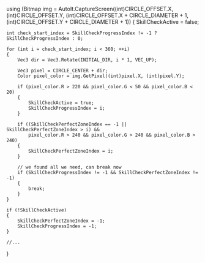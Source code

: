 using (Bitmap img = AutoIt.CaptureScreen((int)CIRCLE_OFFSET.X, (int)CIRCLE_OFFSET.Y, (int)CIRCLE_OFFSET.X + CIRCLE_DIAMETER + 1, (int)CIRCLE_OFFSET.Y + CIRCLE_DIAMETER + 1))
{
    SkillCheckActive = false;

    int check_start_index = SkillCheckProgressIndex != -1 ? SkillCheckProgressIndex : 0;

    for (int i = check_start_index; i < 360; ++i)
    {
        Vec3 dir = Vec3.Rotate(INITIAL_DIR, i * 1, VEC_UP);

        Vec3 pixel = CIRCLE_CENTER + dir;
        Color pixel_color = img.GetPixel((int)pixel.X, (int)pixel.Y);

        if (pixel_color.R > 220 && pixel_color.G < 50 && pixel_color.B < 20)
        {
            SkillCheckActive = true;
            SkillCheckProgressIndex = i;
        }

        if ((SkillCheckPerfectZoneIndex == -1 || SkillCheckPerfectZoneIndex > i) &&
            pixel_color.R > 240 && pixel_color.G > 240 && pixel_color.B > 240)
        {
            SkillCheckPerfectZoneIndex = i;
        }

        // we found all we need, can break now
        if (SkillCheckProgressIndex != -1 && SkillCheckPerfectZoneIndex != -1)
        {
            break;
        }
    }

    if (!SkillCheckActive)
    {
        SkillCheckPerfectZoneIndex = -1;
        SkillCheckProgressIndex = -1;
    }
    
    //...
}
